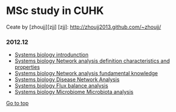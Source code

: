 # MSc study in CUHK

Ceate by [zhoujj][zjj]
[zjj]: http://zhoujj2013.github.com/~zhoujj/

### 2012.12

+ [Systems biology introdunction](./2012.12.02-Systems_biology_introdunction.html)
+ [Systems biology Network analysis definition characteristics and properties](./2012.12.02-Systems_biology_Network_analysis_definition_characteristics_and_properties.html)
+ [Systems biology Network analysis fundamental knowledge](./2012.12.02-Systems_biology_Network_analysis_fundamental_knowledge.html)
+ [Systems biology Disease Network Analysis](./2012.12.03-Systems_biology_Disease_Network_Analysis.html)
+ [Systems biology Flux balance analysis](./2012.12.03-Systems_biology_Flux_balance_analysis.html)
+ [Systems biology Microbiome Microbiota analysis](./2012.12.04-Systems_biology_Microbiome_Microbiota_analysis.html)

[Go to top](./index.html)
